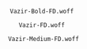 <div align="center" >

```
Vazir-Bold-FD.woff 
```

``` 
Vazir-FD.woff 
```

``` 
Vazir-Medium-FD.woff
```
  </div>
